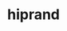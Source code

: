---
title: "hiprand"
layout: cache
categories: [package, develop-2023-10-08]
meta: {"versions": ["5.4.3", "5.6.1"], "compilers": ["gcc@=11.4.0"], "oss": ["ubuntu20.04"], "platforms": ["linux"], "targets": ["x86_64_v3"], "stacks": ["e4s", "e4s-rocm-external", "root"], "num_specs": 2, "num_specs_by_stack": {"root": 2, "e4s-rocm-external": 1, "e4s": 1}}
spec_details: [{"hash": "nvzgnknawowovm5jp2t5embthawqvvnp", "compiler": "gcc@=11.4.0", "versions": ["5.4.3"], "os": "ubuntu20.04", "platform": "linux", "target": "x86_64_v3", "variants": ["amdgpu_target=auto", "build_system=cmake", "build_type=Release", "~cuda", "generator=make", "~ipo", "+rocm"], "stacks": ["root", "e4s-rocm-external"], "size": "-", "tarball": "https://binaries.spack.io/develop-2023-10-08/build_cache/linux-ubuntu20.04-x86_64_v3/gcc-11.4.0/hiprand-5.4.3/linux-ubuntu20.04-x86_64_v3-gcc-11.4.0-hiprand-5.4.3-nvzgnknawowovm5jp2t5embthawqvvnp.spack"}, {"hash": "66iw26etiuiszubwljh7aiqjodyy2ubp", "compiler": "gcc@=11.4.0", "versions": ["5.6.1"], "os": "ubuntu20.04", "platform": "linux", "target": "x86_64_v3", "variants": ["amdgpu_target=auto", "build_system=cmake", "build_type=Release", "~cuda", "generator=make", "~ipo", "+rocm"], "stacks": ["root", "e4s"], "size": "-", "tarball": "https://binaries.spack.io/develop-2023-10-08/build_cache/linux-ubuntu20.04-x86_64_v3/gcc-11.4.0/hiprand-5.6.1/linux-ubuntu20.04-x86_64_v3-gcc-11.4.0-hiprand-5.6.1-66iw26etiuiszubwljh7aiqjodyy2ubp.spack"}]
---